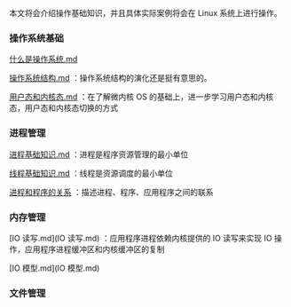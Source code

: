 本文将会介绍操作基础知识，并且具体实际案例将会在 Linux 系统上进行操作。

### 操作系统基础

 [什么是操作系统.md](什么是操作系统.md) 

 [操作系统结构.md](操作系统结构.md) ：操作系统结构的演化还是挺有意思的。

 [用户态和内核态.md](用户态和内核态.md) ：在了解微内核 OS 的基础上，进一步学习用户态和内核态，用户态和内核态切换的方式





### 进程管理

 [进程基础知识.md](进程基础知识.md) ：进程是程序资源管理的最小单位

 [线程基础知识.md](线程基础知识.md) ：线程是资源调度的最小单位

 [进程和程序的关系](进程和程序的关系.md) ：描述进程、程序、应用程序之间的联系





### 内存管理

 [IO 读写.md](IO 读写.md) ：应用程序进程依赖内核提供的 IO 读写来实现 IO 操作，应用程序进程缓冲区和内核缓冲区的复制

 [IO 模型.md](IO 模型.md) 







### 文件管理